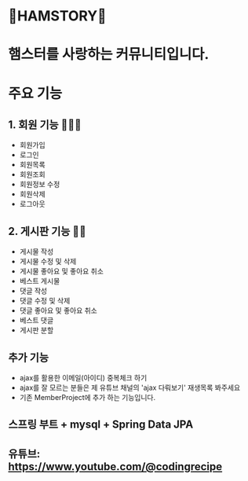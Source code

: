 # 🐹HAMSTORY🐹
# 햄스터를 사랑하는 커뮤니티입니다.
# 주요 기능 
## 1. 회원 기능 🐹🤍🐹
- 회원가입
- 로그인
- 회원목록
- 회원조회
- 회원정보 수정
- 회원삭제
- 로그아웃
  
## 2. 게시판 기능 🐹📝
- 게시물 작성
- 게시물 수정 및 삭제
- 게시물 좋아요 및 좋아요 취소
- 베스트 게시물
- 댓글 작성
- 댓글 수정 및 삭제
- 댓글 좋아요 및 좋아요 취소
- 베스트 댓글
- 게시판 분할
  
## 추가 기능 
- ajax를 활용한 이메일(아이디) 중복체크 하기 
- ajax를 잘 모르는 분들은 제 유튜브 채널의 'ajax 다뤄보기' 재생목록 봐주세요
- 기존 MemberProject에 추가 하는 기능입니다. 

## 스프링 부트 + mysql + Spring Data JPA







## 유튜브: https://www.youtube.com/@codingrecipe
